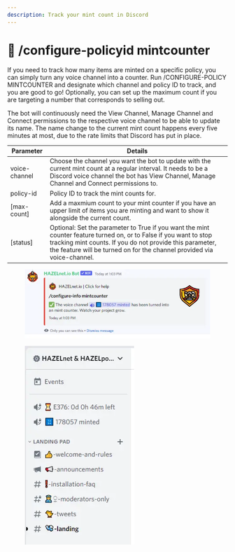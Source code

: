 ```yaml
---
description: Track your mint count in Discord
---
```


# 🔢 /configure-policyid mintcounter

If you need to track how many items are minted on a specific policy, you can simply turn any voice channel into a counter. Run /CONFIGURE-POLICY MINTCOUNTER and designate which channel and policy ID to track, and you are good to go! Optionally, you can set up the maximum count if you are targeting a number that corresponds to selling out.

&#x20;The bot will continuously need the View Channel, Manage Channel and Connect permissions to the respective voice channel to be able to update its name. The name change to the current mint count happens every five minutes at most, due to the rate limits that Discord has put in place.

| Parameter     | Details                                                                                                                                                                                                                                                   |
| ------------- | --------------------------------------------------------------------------------------------------------------------------------------------------------------------------------------------------------------------------------------------------------- |
| voice-channel | Choose the channel you want the bot to update with the current mint count at a regular interval. It needs to be a Discord voice channel the bot has View Channel, Manage Channel and Connect permissions to.                                              |
| policy-id     | Policy ID to track the mint counts for.                                                                                                                                                                                                                   |
| \[max-count]  | Add a maxmium count to your mint counter if you have an upper limit of items you are minting and want to show it alongside the current count.                                                                                                             |
| \[status]     | Optional: Set the parameter to True if you want the mint counter feature turned on, or to False if you want to stop tracking mint counts. If you do not provide this parameter, the feature will be turned on for the channel provided via voice-channel. |

<figure><img src="../../../.gitbook/assets/image (89).png" alt=""><figcaption></figcaption></figure>

<figure><img src="../../../.gitbook/assets/image (90).png" alt=""><figcaption></figcaption></figure>
